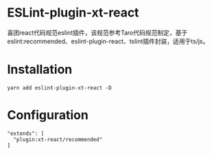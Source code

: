 # ESLint-plugin-xt-react
喜团react代码规范eslint插件，该规范参考Taro代码规范制定，基于eslint:recommended、eslint-plugin-react、tslint插件封装，适用于ts/js。

# Installation
```
yarn add eslint-plugin-xt-react -D
```

# Configuration
```
"extends": [
  "plugin:xt-react/recommended"
]
```

